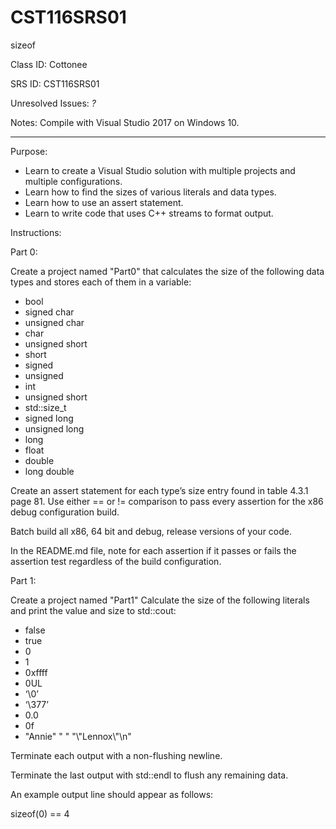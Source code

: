 # CST116SRS01
sizeof


Class ID:  Cottonee 

SRS ID:  CST116SRS01 

Unresolved Issues:  *?* 

Notes:  Compile with Visual Studio 2017 on Windows 10. 

---

Purpose:  

* Learn to create a Visual Studio solution with multiple projects and multiple configurations. 
* Learn how to find the sizes of various literals and data types. 
* Learn how to use an assert statement. 
* Learn to write code that uses C++ streams to format output. 

Instructions:  

Part 0:  

Create a project named "Part0" that calculates the size of the following data types and stores each of them in a variable:  

* bool
* signed char
* unsigned char
* char
* unsigned short
* short
* signed
* unsigned
* int
* unsigned short
* std::size_t
* signed long
* unsigned long
* long
* float
* double
* long double

Create an assert statement for each type’s size entry found in table 4.3.1 page 81. 
Use either == or != comparison to pass every assertion for the x86 debug configuration build.  

Batch build all x86, 64 bit and debug, release versions of your code.  

In the README.md file, note for each assertion if it passes or fails the assertion test regardless of the build configuration.  

Part 1:  

Create a project named "Part1" Calculate the size of the following literals and print the value and size to std::cout:  

* false
* true
* 0
* 1
* 0xffff
* 0UL
* ‘\0’
* ‘\377’
* 0.0
* 0f
* "Annie" " " "\\"Lennox\\"\n"

Terminate each output with a non-flushing newline.  

Terminate the last output with std::endl to flush any remaining data.  

An example output line should appear as follows:  

sizeof(0) == 4

